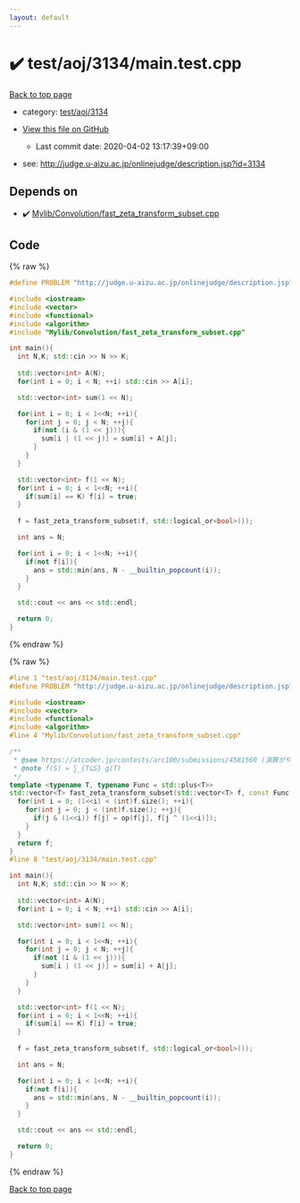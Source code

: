 ```yaml
---
layout: default
---
```


<!-- mathjax config similar to math.stackexchange -->
<script type="text/javascript" async
  src="https://cdnjs.cloudflare.com/ajax/libs/mathjax/2.7.5/MathJax.js?config=TeX-MML-AM_CHTML">
</script>
<script type="text/x-mathjax-config">
  MathJax.Hub.Config({
    TeX: { equationNumbers: { autoNumber: "AMS" }},
    tex2jax: {
      inlineMath: [ ['$','$'] ],
      processEscapes: true
    },
    "HTML-CSS": { matchFontHeight: false },
    displayAlign: "left",
    displayIndent: "2em"
  });
</script>

<script type="text/javascript" src="https://cdnjs.cloudflare.com/ajax/libs/jquery/3.4.1/jquery.min.js"></script>
<script src="https://cdn.jsdelivr.net/npm/jquery-balloon-js@1.1.2/jquery.balloon.min.js" integrity="sha256-ZEYs9VrgAeNuPvs15E39OsyOJaIkXEEt10fzxJ20+2I=" crossorigin="anonymous"></script>
<script type="text/javascript" src="../../../../assets/js/copy-button.js"></script>
<link rel="stylesheet" href="../../../../assets/css/copy-button.css" />


# :heavy_check_mark: test/aoj/3134/main.test.cpp

<a href="../../../../index.html">Back to top page</a>

* category: <a href="../../../../index.html#4f0d05e27521ea76d6aad8fca840629e">test/aoj/3134</a>
* <a href="{{ site.github.repository_url }}/blob/master/test/aoj/3134/main.test.cpp">View this file on GitHub</a>
    - Last commit date: 2020-04-02 13:17:39+09:00


* see: <a href="http://judge.u-aizu.ac.jp/onlinejudge/description.jsp?id=3134">http://judge.u-aizu.ac.jp/onlinejudge/description.jsp?id=3134</a>


## Depends on

* :heavy_check_mark: <a href="../../../../library/Mylib/Convolution/fast_zeta_transform_subset.cpp.html">Mylib/Convolution/fast_zeta_transform_subset.cpp</a>


## Code

<a id="unbundled"></a>
{% raw %}
```cpp
#define PROBLEM "http://judge.u-aizu.ac.jp/onlinejudge/description.jsp?id=3134"

#include <iostream>
#include <vector>
#include <functional>
#include <algorithm>
#include "Mylib/Convolution/fast_zeta_transform_subset.cpp"

int main(){
  int N,K; std::cin >> N >> K;
  
  std::vector<int> A(N);
  for(int i = 0; i < N; ++i) std::cin >> A[i];

  std::vector<int> sum(1 << N);

  for(int i = 0; i < 1<<N; ++i){
    for(int j = 0; j < N; ++j){
      if(not (i & (1 << j))){
        sum[i | (1 << j)] = sum[i] + A[j];
      }
    }
  }

  std::vector<int> f(1 << N);
  for(int i = 0; i < 1<<N; ++i){
    if(sum[i] == K) f[i] = true;
  }
  
  f = fast_zeta_transform_subset(f, std::logical_or<bool>());

  int ans = N;

  for(int i = 0; i < 1<<N; ++i){
    if(not f[i]){
      ans = std::min(ans, N - __builtin_popcount(i));
    }
  }

  std::cout << ans << std::endl;

  return 0;
}

```
{% endraw %}

<a id="bundled"></a>
{% raw %}
```cpp
#line 1 "test/aoj/3134/main.test.cpp"
#define PROBLEM "http://judge.u-aizu.ac.jp/onlinejudge/description.jsp?id=3134"

#include <iostream>
#include <vector>
#include <functional>
#include <algorithm>
#line 4 "Mylib/Convolution/fast_zeta_transform_subset.cpp"

/**
 * @see https://atcoder.jp/contests/arc100/submissions/4581560 (演算がやや特殊)
 * @note f(S) = ∑_{T⊆S} g(T)
 */
template <typename T, typename Func = std::plus<T>>
std::vector<T> fast_zeta_transform_subset(std::vector<T> f, const Func &op = std::plus<T>()){
  for(int i = 0; (1<<i) < (int)f.size(); ++i){
    for(int j = 0; j < (int)f.size(); ++j){
      if(j & (1<<i)) f[j] = op(f[j], f[j ^ (1<<i)]);
    }
  }
  return f;
}
#line 8 "test/aoj/3134/main.test.cpp"

int main(){
  int N,K; std::cin >> N >> K;
  
  std::vector<int> A(N);
  for(int i = 0; i < N; ++i) std::cin >> A[i];

  std::vector<int> sum(1 << N);

  for(int i = 0; i < 1<<N; ++i){
    for(int j = 0; j < N; ++j){
      if(not (i & (1 << j))){
        sum[i | (1 << j)] = sum[i] + A[j];
      }
    }
  }

  std::vector<int> f(1 << N);
  for(int i = 0; i < 1<<N; ++i){
    if(sum[i] == K) f[i] = true;
  }
  
  f = fast_zeta_transform_subset(f, std::logical_or<bool>());

  int ans = N;

  for(int i = 0; i < 1<<N; ++i){
    if(not f[i]){
      ans = std::min(ans, N - __builtin_popcount(i));
    }
  }

  std::cout << ans << std::endl;

  return 0;
}

```
{% endraw %}

<a href="../../../../index.html">Back to top page</a>

